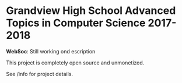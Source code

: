 # Grandview High School Advanced Topics in Computer Science 2017-2018
**WebSoc**: Still working ond escription

This project is completely open source and unmonetized.

See /info for project details.
